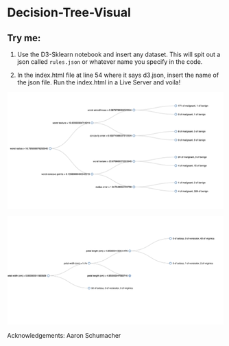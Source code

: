 # Decision-Tree-Visual

## Try me:

1. Use the D3-Sklearn notebook and insert any dataset. This will spit out a json called `rules.json` or whatever name you specify in the code. 

2. In the index.html file at line 54 where it says d3.json, insert the name of the json file. Run the index.html in a Live Server and voila!

![cancer](cancer.png)

![tree-d3](tree-d3.png)

Acknowledgements: Aaron Schumacher
